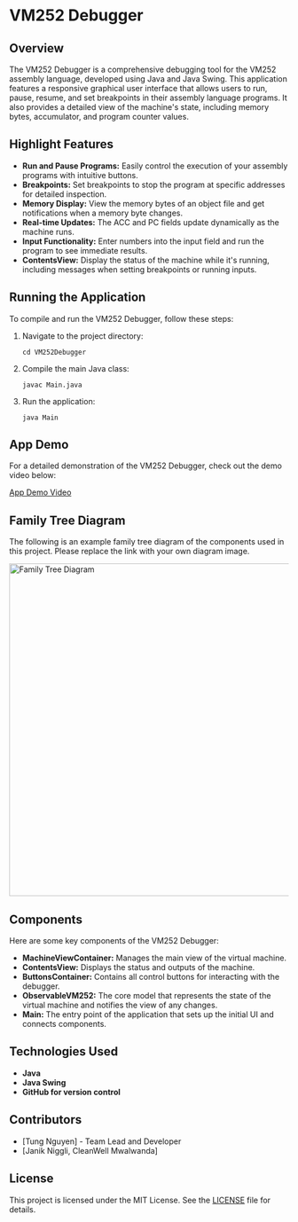 # VM252 Debugger

## Overview
The VM252 Debugger is a comprehensive debugging tool for the VM252 assembly language, developed using Java and Java Swing. This application features a responsive graphical user interface that allows users to run, pause, resume, and set breakpoints in their assembly language programs. It also provides a detailed view of the machine's state, including memory bytes, accumulator, and program counter values.

## Highlight Features
- **Run and Pause Programs:** Easily control the execution of your assembly programs with intuitive buttons.
- **Breakpoints:** Set breakpoints to stop the program at specific addresses for detailed inspection.
- **Memory Display:** View the memory bytes of an object file and get notifications when a memory byte changes.
- **Real-time Updates:** The ACC and PC fields update dynamically as the machine runs.
- **Input Functionality:** Enter numbers into the input field and run the program to see immediate results.
- **ContentsView:** Display the status of the machine while it's running, including messages when setting breakpoints or running inputs.

## Running the Application
To compile and run the VM252 Debugger, follow these steps:

1. Navigate to the project directory:
    ```
    cd VM252Debugger
    ```

2. Compile the main Java class:
    ```
    javac Main.java
    ```

3. Run the application:
    ```
    java Main
    ```
## App Demo
For a detailed demonstration of the VM252 Debugger, check out the demo video below:

[App Demo Video](https://imgur.com/qJdKyBf)

## Family Tree Diagram
The following is an example family tree diagram of the components used in this project. Please replace the link with your own diagram image.

<img src="https://i.imgur.com/s5yU26S.png" alt="Family Tree Diagram" width="600">

## Components
Here are some key components of the VM252 Debugger:

- **MachineViewContainer:** Manages the main view of the virtual machine.
- **ContentsView:** Displays the status and outputs of the machine.
- **ButtonsContainer:** Contains all control buttons for interacting with the debugger.
- **ObservableVM252:** The core model that represents the state of the virtual machine and notifies the view of any changes.
- **Main:** The entry point of the application that sets up the initial UI and connects components.

## Technologies Used
- **Java**
- **Java Swing**
- **GitHub for version control**

## Contributors
- [Tung Nguyen] - Team Lead and Developer
- [Janik Niggli, CleanWell Mwalwanda]

## License
This project is licensed under the MIT License. See the [LICENSE](LICENSE) file for details.

